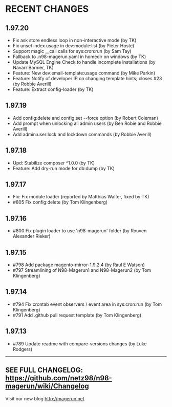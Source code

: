 RECENT CHANGES
==============

1.97.20
-------

* Fix ask store endless loop in non-interactive mode (by TK)
* Fix unset index usage in dev:module:list (by Pieter Hoste)
* Support magic \__call calls for sys:cron:run (by Sam Tay)
* Fallback to .n98-magerun.yaml in homedir on windows (by TK)
* Update MySQL Engine Check to handle incomplete installations (by Navarr Barnier, TK)
* Feature: New dev:email-template:usage command (by Mike Parkin)
* Feature: Notify of developer IP on changing template hints; closes #23 (by Robbie Averill)
* Feature: Extract config-loader (by TK)

1.97.19
-------

* Add config:delete and config:set --force option (by Robert Coleman)
* Add prompt when unlocking all admin users (by Ben Robie and Robbie Averill)
* Add admin:user:lock and lockdown commands (by Robbie Averill)

1.97.18
-------

* Upd: Stabilize composer ^1.0.0 (by TK)
* Feature: Add dry-run mode for db:dump (by TK)

1.97.17
-------

* Fix: Fix module loader (reported by Matthias Walter, fixed by TK)
* #805 Fix config:delete (by Tom Klingenberg)

1.97.16
-------

* #800 Fix plugin loader to use 'n98-magerun' folder (by Rouven Alexander Rieker)

1.97.15
-------

* #798 Add package magento-mirror-1.9.2.4 (by Raul E Watson)
* #797 Streamlining of N98-Magerun1 and N98-Magerun2 (by Tom Klingenberg)

1.97.14
-------

* #794 Fix crontab event observers / event area in sys:cron:run (by Tom Klingenberg)
* #791 Add .github pull request template (by Tom Klingenberg)

1.97.13
-------

* #789 Update readme with compare-versions changes  (by Luke Rodgers)

------------------------------------------------------------------------
SEE FULL CHANGELOG: https://github.com/netz98/n98-magerun/wiki/Changelog
------------------------------------------------------------------------

Visit our new blog http://magerun.net

